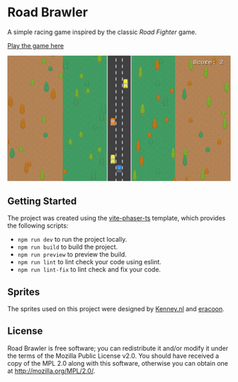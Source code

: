 # Road Brawler

A simple racing game inspired by the classic _Road Fighter_ game.

[Play the game here](https://jfmdev.github.io/road-brawler/)

![screenshot](./public/misc/screenshot-wide-2.jpg)

## Getting Started

The project was created using the [vite-phaser-ts](https://github.com/iwantantra/vite-phaser-ts) template, which provides the following scripts:

* `npm run dev` to run the project locally.
* `npm run build` to build the project.
* `npm run preview` to preview the build.
* `npm run lint` to lint check your code using eslint.
* `npm run lint-fix` to lint check and fix your code.

## Sprites

The sprites used on this project were designed by [Kenney.nl](https://opengameart.org/content/roguelike-modern-city-pack) and [eracoon](https://opengameart.org/content/isometric-vehicles).

## License

Road Brawler is free software; you can redistribute it and/or modify it under the terms of the Mozilla Public License v2.0. You should have received a copy of the MPL 2.0 along with this software, otherwise you can obtain one at http://mozilla.org/MPL/2.0/.